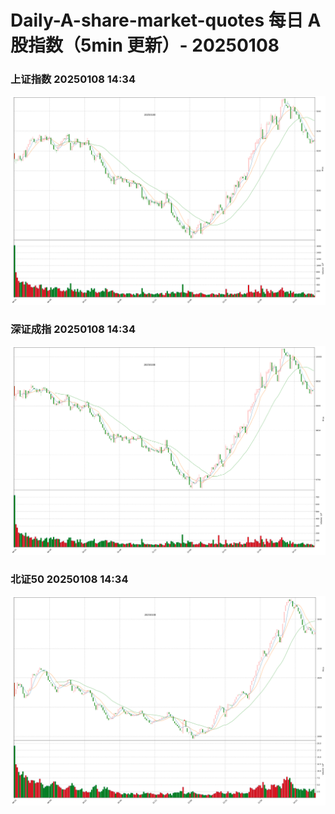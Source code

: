 
# Daily-A-share-market-quotes 每日 A 股指数（5min 更新）- 20250108

### 上证指数 20250108 14:34
![](./fig/2025/1/20250108-sh000001.png)

### 深证成指 20250108 14:34
![](./fig/2025/1/20250108-sz399001.png)

### 北证50 20250108 14:34
![](./fig/2025/1/20250108-bj899050.png)
